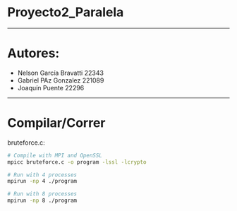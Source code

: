 # Proyecto2_Paralela

---

# Autores:

- Nelson García Bravatti 22343
- Gabriel PAz Gonzalez 221089
- Joaquín Puente 22296

---

# Compilar/Correr

bruteforce.c:

```bash
# Compile with MPI and OpenSSL
mpicc bruteforce.c -o program -lssl -lcrypto
```

```bash
# Run with 4 processes
mpirun -np 4 ./program
```

```bash
# Run with 8 processes
mpirun -np 8 ./program
```